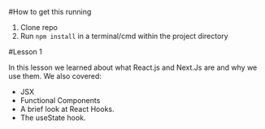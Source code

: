 #How to get this running

1. Clone repo
3. Run `npm install` in a terminal/cmd within the project directory

#Lesson 1

In this lesson we learned about what React.js and Next.Js are and why we use them.
We also covered:
- JSX
- Functional Components
- A brief look at React Hooks.
- The useState hook.
